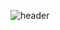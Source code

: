 ![header](https://capsule-render.vercel.app/api?type=waving&color=6fa8dc&height=250&section=header&text=welcome&fontSize=90&fontAlignY=38&fontColor=FFFFFF&animation=fadeIn&desc=Hojun's%20Github&descAlign=62.&descAlignY=55&descSize=25)

